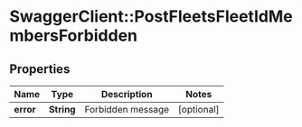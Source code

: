 # SwaggerClient::PostFleetsFleetIdMembersForbidden

## Properties
Name | Type | Description | Notes
------------ | ------------- | ------------- | -------------
**error** | **String** | Forbidden message | [optional] 


